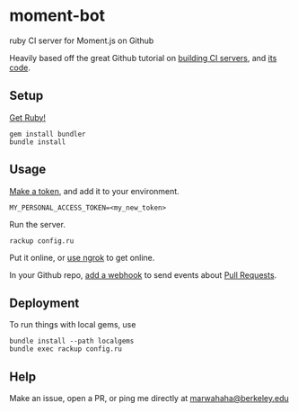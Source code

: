 # moment-bot
ruby CI server for Moment.js on Github

Heavily based off the great Github tutorial on [building CI servers](https://developer.github.com/v3/guides/building-a-ci-server/), and [its code](https://github.com/github/platform-samples/tree/master/api/ruby/building-a-ci-server).

## Setup
[Get Ruby!](https://www.ruby-lang.org/en/documentation/installation/)
```
gem install bundler
bundle install
```
## Usage
[Make a token](https://github.com/settings/tokens), and add it to your environment.
```
MY_PERSONAL_ACCESS_TOKEN=<my_new_token>
```
Run the server.
```
rackup config.ru
```
Put it online, or [use ngrok](https://ngrok.com/) to get online.

In your Github repo, [add a webhook](https://developer.github.com/webhooks/creating/#setting-up-a-webhook) to send events about [Pull Requests](https://developer.github.com/v3/activity/events/types/#pullrequestevent).
## Deployment
To run things with local gems, use
```
bundle install --path localgems
bundle exec rackup config.ru
```
## Help
Make an issue, open a PR, or ping me directly at marwahaha@berkeley.edu
